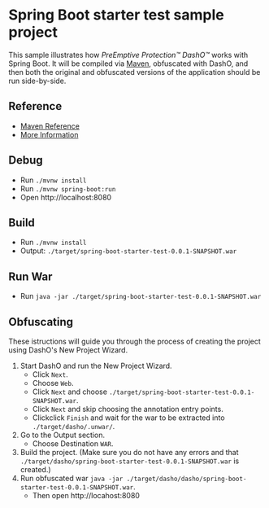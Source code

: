# Spring Boot starter test sample project
This sample illustrates how _PreEmptive Protection™ DashO™_ works with Spring Boot.
It will be compiled via [Maven](https://docs.spring.io/spring-boot/docs/2.5.4/maven-plugin/reference/htmlsingle/), 
obfuscated with DashO, and then both the original and obfuscated versions of the application should be run side-by-side.


## Reference

* [Maven Reference](https://docs.spring.io/spring-boot/docs/2.5.4/maven-plugin/reference/htmlsingle/)
* [More Information](./HELP.md)

## Debug

* Run `./mvnw install`
* Run `./mvnw spring-boot:run`
* Open http://localhost:8080

## Build

* Run `./mvnw install`
* Output: `./target/spring-boot-starter-test-0.0.1-SNAPSHOT.war`

## Run War

* Run `java -jar ./target/spring-boot-starter-test-0.0.1-SNAPSHOT.war`

## Obfuscating
These istructions will guide you through the process of creating the project using DashO's New Project Wizard.

1. Start DashO and run the New Project Wizard.
    * Click `Next`.
    * Choose `Web`.
    * Click `Next` and choose `./target/spring-boot-starter-test-0.0.1-SNAPSHOT.war`.
    * Click `Next` and skip choosing the annotation entry points.
    * Clickclick `Finish` and wait for the war to be extracted into `./target/dasho/.unwar/`.
2. Go to the Output section.
    *   Choose Destination `WAR`.
3. Build the project. (Make sure you do not have any errors and that `./target/dasho/spring-boot-starter-test-0.0.1-SNAPSHOT.war` is created.)
4. Run obfuscated war `java -jar ./target/dasho/dasho/spring-boot-starter-test-0.0.1-SNAPSHOT.war`.
    * Then open http://locahost:8080
